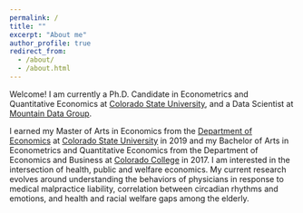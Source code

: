 ```yaml
---
permalink: /
title: ""
excerpt: "About me"
author_profile: true
redirect_from:
  - /about/
  - /about.html
---
```


Welcome! I am currently a Ph.D. Candidate in Econometrics and Quantitative Economics at [Colorado State University](https://www.colostate.edu/), and a Data Scientist at [Mountain Data Group](https://www.mountaindatagroup.com/).

I earned my Master of Arts in Economics from the [Department of Economics](http://economics.colostate.edu/) at [Colorado State University](https://www.colostate.edu/) in 2019 and my Bachelor of Arts  in Econometrics and Quantitative Economics from the Department of Economics and Business at [Colorado College](https://www.coloradocollege.edu/) in 2017. I am interested in the intersection of health, public and welfare economics. My current research evolves around understanding the behaviors of physicians in response to medical malpractice liability, correlation between circadian rhythms and emotions, and health and racial welfare gaps among the elderly.
